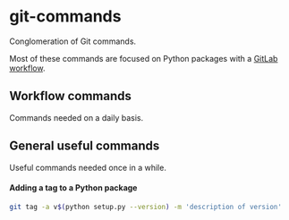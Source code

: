 # git-commands
Conglomeration of Git commands.

Most of these commands are focused on Python packages with a [GitLab workflow](https://docs.gitlab.com/ee/workflow/gitlab_flow.html). 

## Workflow commands
Commands needed on a daily basis.


## General useful commands
Useful commands needed once in a while.

#### Adding a tag to a Python package
```sh
git tag -a v$(python setup.py --version) -m 'description of version'
```
